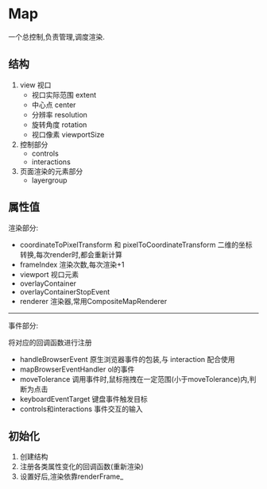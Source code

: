 # Map

一个总控制,负责管理,调度渲染.

## 结构

1. view 视口
    - 视口实际范围 extent
    - 中心点 center
    - 分辨率 resolution
    - 旋转角度 rotation
    - 视口像素 viewportSize
2. 控制部分
   - controls
   - interactions
3. 页面渲染的元素部分
   - layergroup

## 属性值

渲染部分:

- coordinateToPixelTransform 和 pixelToCoordinateTransform 二维的坐标转换,每次render时,都会重新计算
- frameIndex 渲染次数,每次渲染+1
- viewport 视口元素
- overlayContainer
- overlayContainerStopEvent
- renderer 渲染器,常用CompositeMapRenderer

----------------

事件部分:

将对应的回调函数进行注册

- handleBrowserEvent 原生浏览器事件的包装,与 interaction 配合使用
- mapBrowserEventHandler ol的事件
- moveTolerance 调用事件时,鼠标拖拽在一定范围(小于moveTolerance)内,判断为点击
- keyboardEventTarget 键盘事件触发目标
- controls和interactions 事件交互的输入

## 初始化

1. 创建结构
2. 注册各类属性变化的回调函数(重新渲染)
3. 设置好后,渲染依靠renderFrame_
